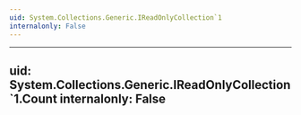 ```yaml
---
uid: System.Collections.Generic.IReadOnlyCollection`1
internalonly: False
---
```


---
uid: System.Collections.Generic.IReadOnlyCollection`1.Count
internalonly: False
---
